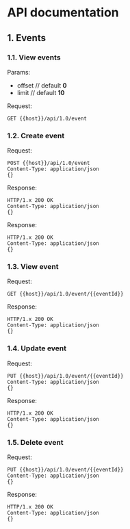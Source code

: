 # API documentation

## 1. Events

### 1.1. View events

Params:

* offset  // default **0**
* limit  // default **10**

Request:

```
GET {{host}}/api/1.0/event
```

### 1.2. Create event

Request:
```
POST {{host}}/api/1.0/event
Content-Type: application/json
{}
```

Response:
```
HTTP/1.x 200 OK
Content-Type: application/json
{}
```

Response:
```
HTTP/1.x 200 OK
Content-Type: application/json
{}
```

### 1.3. View event

Request:
```
GET {{host}}/api/1.0/event/{{eventId}}
```

Response:
```
HTTP/1.x 200 OK
Content-Type: application/json
{}
```

### 1.4. Update event

Request:
```
PUT {{host}}/api/1.0/event/{{eventId}}
Content-Type: application/json
{}
```

Response:
```
HTTP/1.x 200 OK
Content-Type: application/json
{}
```

### 1.5. Delete event

Request:
```
PUT {{host}}/api/1.0/event/{{eventId}}
Content-Type: application/json
{}
```

Response:
```
HTTP/1.x 200 OK
Content-Type: application/json
{}
```
